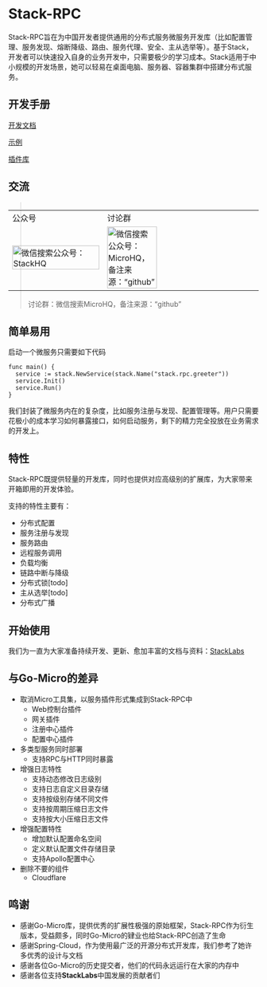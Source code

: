 # Stack-RPC

Stack-RPC旨在为中国开发者提供通用的分布式服务微服务开发库（比如配置管理、服务发现、熔断降级、路由、服务代理、安全、主从选举等）。基于Stack，开发者可以快速投入自身的业务开发中，只需要极少的学习成本。Stack适用于中小规模的开发场景，她可以轻易在桌面电脑、服务器、容器集群中搭建分布式服务。

## 开发手册

[开发文档](https://stacklabs.cn/docs/stack-rpc/introduce-cn)

[示例](https://github.com/stack-labs/stack-rpc-tutorials)

[插件库](https://github.com/stack-labs/stack-rpc-plugins)

## 交流

<div style="float:left">
<table>
    <tr>
        <td>公众号</td>
        <td>讨论群</td>
    </tr>
    <tr>
        <td><img alt="微信搜索公众号：StackHQ" src="https://github.com/stack-labs/Notice/raw/master/donation/wx_qrcode.jpg" width="100%"> </td>
        <td><img alt="微信搜索公众号：MicroHQ，备注来源：“github”" src="https://github.com/stack-labs/Notice/raw/master/donation/wx_group_v1.png" width="58%"> </td>
    </tr>
</table>
</div>

> 讨论群：微信搜索MicroHQ，备注来源：“github”

## 简单易用

启动一个微服务只需要如下代码

```
func main() {
  service := stack.NewService(stack.Name("stack.rpc.greeter"))
  service.Init()
  service.Run()
}
```

我们封装了微服务内在的复杂度，比如服务注册与发现、配置管理等。用户只需要花极小的成本学习如何暴露接口，如何启动服务，剩下的精力完全投放在业务需求的开发上。

## 特性

Stack-RPC既提供轻量的开发库，同时也提供对应高级别的扩展库，为大家带来开箱即用的开发体验。

支持的特性主要有：

- 分布式配置
- 服务注册与发现
- 服务路由
- 远程服务调用
- 负载均衡
- 链路中断与降级
- 分布式锁[todo]
- 主从选举[todo]
- 分布式广播

## 开始使用

我们为一直为大家准备持续开发、更新、愈加丰富的文档与资料：[StackLabs](https://stacklabs.cn/docs/stack-rpc/introduce-cn)

## 与Go-Micro的差异

- 取消Micro工具集，以服务插件形式集成到Stack-RPC中
  - Web控制台插件
  - 网关插件
  - 注册中心插件
  - 配置中心插件
- 多类型服务同时部署
  - 支持RPC与HTTP同时暴露
- 增强日志特性
  - 支持动态修改日志级别
  - 支持日志自定义目录存储
  - 支持按级别存储不同文件
  - 支持按周期压缩日志文件
  - 支持按大小压缩日志文件
- 增强配置特性
  - 增加默认配置命名空间
  - 定义默认配置文件存储目录
  - 支持Apollo配置中心
- 删除不要的组件
  - Cloudflare

## 鸣谢

- 感谢Go-Micro库，提供优秀的扩展性极强的原始框架，Stack-RPC作为衍生版本，受益颇多，同时Go-Micro的肄业也给Stack-RPC创造了生命
- 感谢Spring-Cloud，作为使用最广泛的开源分布式开发库，我们参考了她许多优秀的设计与文档
- 感谢各位Go-Micro的历史提交者，他们的代码永远运行在大家的内存中
- 感谢各位支持**StackLabs**中国发展的贡献者们
